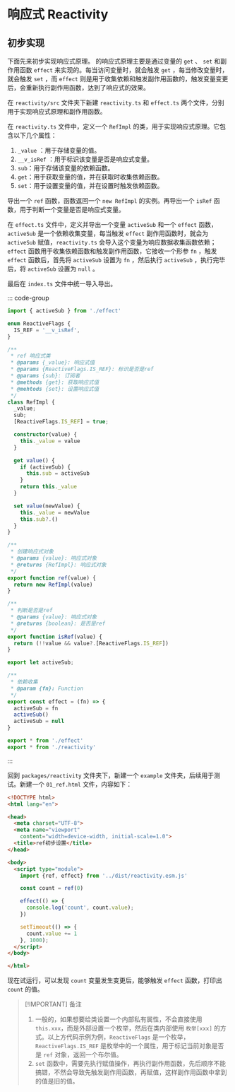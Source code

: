 # 响应式 Reactivity

## 初步实现

下面先来初步实现响应式原理。<SpecialWords text="Vue3" /> 的响应式原理主要是通过变量的 `get` 、 `set` 和副作用函数 `effect` 来实现的。每当访问变量时，就会触发 `get` ，每当修改变量时，就会触发 `set` ，而 `effect` 则是用于收集依赖和触发副作用函数的，触发变量变更后，会重新执行副作用函数，达到了响应式的效果。

在 `reactivity/src` 文件夹下新建 `reactivity.ts` 和 `effect.ts` 两个文件，分别用于实现响应式原理和副作用函数。

在 `reactivity.ts` 文件中，定义一个 `RefImpl` 的类，用于实现响应式原理。它包含以下几个属性：

1. `_value` ：用于存储变量的值。
2. `__v_isRef` ：用于标识该变量是否是响应式变量。
3. `sub`：用于存储该变量的依赖函数。
4. `get`：用于获取变量的值，并在获取时收集依赖函数。
5. `set`：用于设置变量的值，并在设置时触发依赖函数。

导出一个 `ref` 函数，函数返回一个 `new RefImpl` 的实例。再导出一个 `isRef` 函数，用于判断一个变量是否是响应式变量。

在 `effect.ts` 文件中，定义并导出一个变量 `activeSub` 和一个 `effect` 函数， `activeSub` 是一个依赖收集变量，每当触发 `effect` 副作用函数时，就会为 `activeSub` 赋值，`reactivity.ts` 会导入这个变量为响应数据收集函数依赖；`effect` 函数用于收集依赖函数和触发副作用函数，它接收一个形参 `fn` ，触发 `effect` 函数后，首先将 `activeSub` 设置为 `fn` ，然后执行 `activeSub` ，执行完毕后，将 `activeSub` 设置为 `null` 。

最后在 `index.ts` 文件中统一导入导出。

::: code-group
```ts [reactivity.ts]
import { activeSub } from './effect'

enum ReactiveFlags {
  IS_REF = '__v_isRef',
}

/**
 * ref 响应式类
 * @params {_value}: 响应式值
 * @params {ReactiveFlags.IS_REF}: 标识是否是ref
 * @params {sub}: 订阅者
 * @methods {get}: 获取响应式值
 * @mehtods {set}: 设置响应式值
 */
class RefImpl {
  _value;
  sub;
  [ReactiveFlags.IS_REF] = true;

  constructor(value) {
    this._value = value
  }

  get value() {
    if (activeSub) {
      this.sub = activeSub
    }
    return this._value
  }

  set value(newValue) {
    this._value = newValue
    this.sub?.()
  }
}

/**
 * 创建响应式对象
 * @params {value}: 响应式对象
 * @returns {RefImpl}: 响应式对象
 */
export function ref(value) {
  return new RefImpl(value)
}

/**
 * 判断是否是ref
 * @params {value}: 响应式对象
 * @returns {boolean}: 是否是ref
 */
export function isRef(value) {
  return (!!value && value?.[ReactiveFlags.IS_REF])
}
```
```ts [effect.ts]
export let activeSub;

/**
 * 依赖收集
 * @param {fn}: Function
 */
export const effect = (fn) => {
  activeSub = fn
  activeSub()
  activeSub = null
}
```
```ts [index.ts]
export * from './effect'
export * from './reactivity'
```
:::

回到 `packages/reactivity` 文件夹下，新建一个 `example` 文件夹，后续用于测试。新建一个 `01_ref.html` 文件，内容如下：

```html
<!DOCTYPE html>
<html lang="en">

<head>
  <meta charset="UTF-8">
  <meta name="viewport"
    content="width=device-width, initial-scale=1.0">
  <title>ref初步设置</title>
</head>

<body>
  <script type="module">
    import {ref, effect} from '../dist/reactivity.esm.js'

    const count = ref(0)

    effect(() => {
      console.log('count', count.value);
    })

    setTimeout(() => {
      count.value += 1
    }, 1000);
  </script>
</body>

</html>
```

现在试运行，可以发现 `count` 变量发生变更后，能够触发 `effect` 函数，打印出 `count` 的值。

> [!IMPORTANT] 备注
> 1. 一般的，如果想要给类设置一个内部私有属性，不会直接使用 `this.xxx`，而是外部设置一个枚举，然后在类内部使用 `枚举[xxx]` 的方式。以上方代码示例为例，`ReactiveFlags` 是一个枚举，`ReactiveFlags.IS_REF` 是枚举中的一个属性，用于标记当前对象是否是 `ref` 对象，返回一个布尔值。
> 2. `set` 函数中，需要先执行赋值操作，再执行副作用函数，先后顺序不能搞错，不然会导致先触发副作用函数，再赋值，这样副作用函数中拿到的值是旧的值。